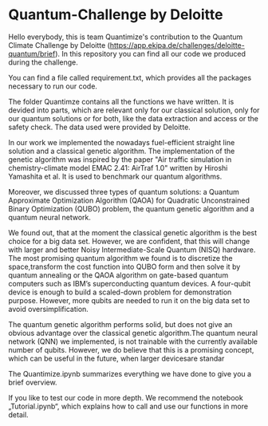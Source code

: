 # Quantum-Challenge by Deloitte
Hello everybody,
this is team Quantimize's contribution to the Quantum Climate Challenge by Deloitte (https://app.ekipa.de/challenges/deloitte-quantum/brief).
In this repository you can find all our code we produced during the challenge.

You can find a file called requirement.txt, which provides all the packages necessary to run our code. 

The folder Quantimze contains all the functions we have written. It is devided into parts, which are relevant only for our classical solution, only for our quantum solutions or for both, like the data extraction and access or the safety check. The data used were provided by Deloitte.

In our work we implemented the nowadays fuel-efficient straight line solution and a classical genetic algorithm. The implementation of the genetic algorithm was inspired by the paper "Air traffic simulation in chemistry-climate model EMAC 2.41: AirTraf 1.0" written by Hiroshi Yamashita et al. It is used to benchmark our quantum algorithms.

Moreover, we discussed three types of quantum solutions:  a Quantum Approximate Optimization Algorithm (QAOA) for Quadratic Unconstrained Binary Optimization (QUBO) problem, the quantum genetic algorithm and a quantum neural network. 

We found out, that at the moment the classical genetic algorithm is the best choice for a big data set.  However, we are confident, that this will change with larger and better Noisy Intermediate-Scale Quantum (NISQ) hardware. The most promising quantum algorithm we found is to discretize the space,transform the cost function into QUBO form and then solve it by quantum annealing or the QAOA algorithm on gate-based quantum computers such as IBM’s superconducting quantum devices. A four-qubit device is enough to build a scaled-down problem for demonstration purpose. However, more qubits are needed to run it on the big data set to avoid oversimplification.

The quantum genetic algorithm performs solid, but does not give an obvious advantage over the classical genetic algorithm.The quantum neural network (QNN) we implemented, is not trainable with the currently available number of qubits. However, we do believe that this is a promising concept, which can be useful in the future, when larger devicesare standar

The Quantimize.ipynb summarizes everything we have done to give you a brief overview. 

If you like to test our code in more depth. We recommend the notebook „Tutorial.ipynb“, which explains how to call and use our functions in more detail.
